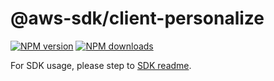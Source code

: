# @aws-sdk/client-personalize

[![NPM version](https://img.shields.io/npm/v/@aws-sdk/client-personalize/beta.svg)](https://www.npmjs.com/package/@aws-sdk/client-personalize)
[![NPM downloads](https://img.shields.io/npm/dm/@aws-sdk/client-personalize.svg)](https://www.npmjs.com/package/@aws-sdk/client-personalize)

For SDK usage, please step to [SDK readme](https://github.com/aws/aws-sdk-js-v3).
